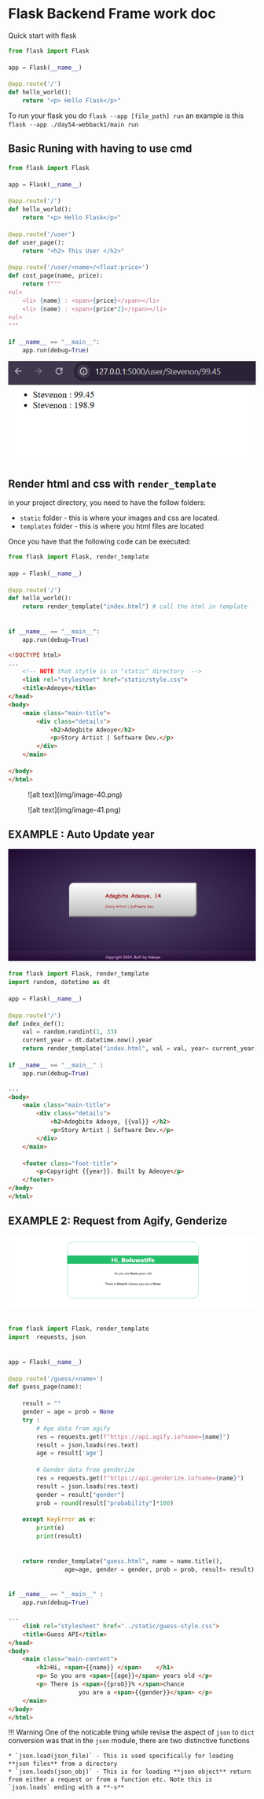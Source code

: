 # Flask Backend Frame work doc

Quick start with flask

```py
from flask import Flask

app = Flask(__name__)

@app.route('/')
def hello_world():
    return "<p> Hello Flask</p>"
```

To run your flask you do `flask --app [file_path] run`
an example is this  `flask --app ./day54-webback1/main run`

## Basic Runing with having to use cmd

```py
from flask import Flask

app = Flask(__name__)

@app.route('/')
def hello_world():
    return "<p> Hello Flask</p>"

@app.route('/user')
def user_page():
    return "<h2> This User </h2>"

@app.route('/user/<name>/<float:price>')
def cost_page(name, price):
    return f"""
<ul>
    <li> {name} : <span>{price}</span></li>
    <li> {name} : <span>{price*2}</span></li>
<ul>
"""

if __name__ == "__main__":
    app.run(debug=True)
```

![Quick Demo.](img/image-39.png)

## Render html and css with `render_template`

in your project directory, you need to have the follow folders:

- `static` folder - this is where your images and css are located.
- `templates` folder - this is where you html files are located


Once you have that the following code can be executed:

```py title="server.py"
from flask import Flask, render_template

app = Flask(__name__)

@app.route('/')
def hello_world():
    return render_template("index.html") # call the html in template


if __name__ == "__main__":
    app.run(debug=True)

```

```html
<!DOCTYPE html>
...
    <!-- NOTE that stytle is in "static" directory  -->
    <link rel="stylesheet" href="static/style.css">
    <title>Adeoye</title>
</head>
<body>
    <main class="main-title">
        <div class="details">
            <h2>Adegbite Adeoye</h2>
            <p>Story Artist | Software Dev.</p>
        </div>
    </main>
    
</body>
</html>
```
<div class="grid" markdown>

<figure markdown="span" style="max-width: 200px">
![alt text](img/image-40.png)
</figure>

<figure markdown="span" style="width: 500px">
![alt text](img/image-41.png)
</figure>

</div>

## EXAMPLE : Auto Update year

![alt text](img/image-42.png)
```py
from flask import Flask, render_template
import random, datetime as dt

app = Flask(__name__)

@app.route('/')
def index_def():
    val = random.randint(1, 33)
    current_year = dt.datetime.now().year
    return render_template("index.html", val = val, year= current_year)

if __name__ == "__main__" :
    app.run(debug=True)
```

```html
...
<body>
    <main class="main-title">
        <div class="details">
            <h2>Adegbite Adeoye, {{val}} </h2>
            <p>Story Artist | Software Dev.</p>
        </div>
    </main>
    
    <footer class="foot-title">
        <p>Copyright {{year}}. Built by Adeoye</p>
    </footer>
</body>
</html>
```

## EXAMPLE 2: Request from Agify, Genderize

![alt text](img/image-43.png)

```py title="server.py"

from flask import Flask, render_template
import  requests, json


app = Flask(__name__)

@app.route('/guess/<name>')
def guess_page(name):

    result = ""
    gender = age = prob = None
    try :
        # Age data from agify
        res = requests.get(f"https://api.agify.io?name={name}")
        result = json.loads(res.text)
        age = result['age']

        # Gender data from genderize
        res = requests.get(f"https://api.genderize.io?name={name}")
        result = json.loads(res.text)
        gender = result["gender"]
        prob = round(result["probability"]*100)
        
    except KeyError as e:
        print(e)
        print(result)


    return render_template("guess.html", name = name.title(),
                age=age, gender = gender, prob = prob, result= result)


if __name__ == "__main__" :
    app.run(debug=True)

```


```html title="guess.html"
...
    <link rel="stylesheet" href="../static/guess-style.css">
    <title>Guess API</title>
</head>
<body>
    <main class="main-content">
        <h1>Hi, <span>{{name}} </span>    </h1>
        <p> So you are <span>{{age}}</span> years old </p>
        <p> There is <span>{{prob}}% </span>chance 
                    you are a <span>{{gender}}</span> </p>
    </main>
</body>
</html>
```

!!! Warning
    One of the noticable thing while revise the aspect of `json` to `dict` conversion was that in the `json` module, there are two distinctive functions

    * `json.load(json_file)` - This is used specifically for loading **json files** from a directory
    * `json.loads(json_obj)` - This is for loading **json object** return from either a request or from a function etc. Note this is `json.loads` ending with a **-s**
